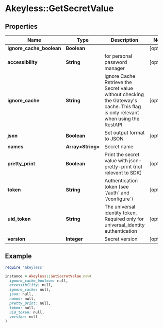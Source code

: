 # Akeyless::GetSecretValue

## Properties

| Name | Type | Description | Notes |
| ---- | ---- | ----------- | ----- |
| **ignore_cache_boolean** | **Boolean** |  | [optional] |
| **accessibility** | **String** | for personal password manager | [optional] |
| **ignore_cache** | **String** | Ignore Cache Retrieve the Secret value without checking the Gateway&#39;s cache. This flag is only relevant when using the RestAPI | [optional] |
| **json** | **Boolean** | Set output format to JSON | [optional] |
| **names** | **Array&lt;String&gt;** | Secret name |  |
| **pretty_print** | **Boolean** | Print the secret value with json-pretty-print (not relevent to SDK) | [optional] |
| **token** | **String** | Authentication token (see &#x60;/auth&#x60; and &#x60;/configure&#x60;) | [optional] |
| **uid_token** | **String** | The universal identity token, Required only for universal_identity authentication | [optional] |
| **version** | **Integer** | Secret version | [optional] |

## Example

```ruby
require 'akeyless'

instance = Akeyless::GetSecretValue.new(
  ignore_cache_boolean: null,
  accessibility: null,
  ignore_cache: null,
  json: null,
  names: null,
  pretty_print: null,
  token: null,
  uid_token: null,
  version: null
)
```

